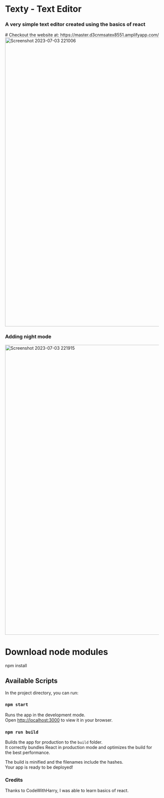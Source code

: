 <h1>Texty - Text Editor</h1>
<h3> A very simple text editor created using the basics of react</h3>
# Checkout the website at: https://master.d3cnmsatex8551.amplifyapp.com/

<img width="944" alt="Screenshot 2023-07-03 221006" src="https://github.com/Selina-Varshney/Texty/assets/99686864/acbf59a0-32bc-4b71-b3ac-235689674407">

<h3> Adding night mode</h3>
<img width="947" alt="Screenshot 2023-07-03 221915" src="https://github.com/Selina-Varshney/Texty/assets/99686864/2a883b0f-a788-4bdd-b045-f256392cdf00">

# Download node modules
npm install

## Available Scripts

In the project directory, you can run:

### `npm start`

Runs the app in the development mode.\
Open [http://localhost:3000](http://localhost:3000) to view it in your browser.

### `npm run build`

Builds the app for production to the `build` folder.\
It correctly bundles React in production mode and optimizes the build for the best performance.

The build is minified and the filenames include the hashes.\
Your app is ready to be deployed!

### Credits
Thanks to CodeWithHarry, I was able to learn basics of react.



